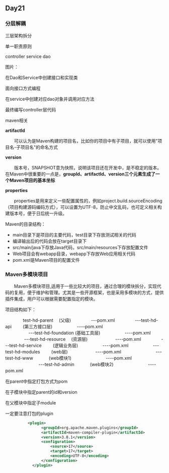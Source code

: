 ## Day21

### 分层解耦

三层架构拆分

单一职责原则

controller service dao

图片：

在Dao和Service中创建接口和实现类

面向接口方式编程

在service中创建对应dao对象并调用对应方法

最终编写controller层代码 



maven相关

**artifactId**

　　可以认为是Maven构建的项目名，比如你的项目中有子项目，就可以使用"项目名-子项目名"的命名方式

**version**

　　版本号，SNAPSHOT意为快照，说明该项目还在开发中，是不稳定的版本。在Maven中很重要的一点是，**groupId、artifactId、version三个元素生成了一个Maven项目的基本坐标**

**properties**

　　properties是用来定义一些配置属性的，例如project.build.sourceEncoding（项目构建源码编码方式），可以设置为UTF-8，防止中文乱码，也可定义相关构建版本号，便于日后统一升级。

Maven的目录结构：

- main目录下是项目的主要代码，test目录下存放测试相关的代码
- 编译输出后的代码会放在target目录下
- src/main/java下存放Java代码，src/main/resources下存放配置文件
- Web项目会有webapp目录，webapp下存放Web应用相关代码
- pom.xml是Maven项目的配置文件

### Maven多模块项目

　　Maven多模块项目,适用于一些比较大的项目，通过合理的模块拆分，实现代码的复用，便于维护和管理。尤其是一些开源框架，也是采用多模块的方式，提供插件集成，用户可以根据需要配置指定的模块。

项目结构如下：

 　　　　test-hd-parent 　(父级)
    　　　　 ---pom.xml
    　　　　 ---test-hd-api  　　  (第三方接口层)
       　　　　　 ----pom.xml   
  　　　　　 ---test-hd-foundation   (基础工具层)
       　　　　　 ----pom.xml
    　　　　 ---test-hd-resource　  (资源层) 
        　　　　　　----pom.xml
    　　　　 ---test-hd-service 　　  (逻辑业务层)
       　　　　　 ----pom.xml
  　　　　　  ---test-hd-modules 　　 (web层)
       　　　　　　----pom.xml
   　　　 　　 　　---test-hd-www  　 　　(web模块1)
         　　　　　 　　 ----pom.xml
   　　　 　　 　　---test-hd-admin 　  　　(web模块2)
         　　　　　 　　 ----pom.xml　　　　　

在parent中指定打包方式为pom

在子模块中指定parent的id和version

在父模块中指定子module

一定要注意打包的plugin

```xml
		  <plugin>
                <groupId>org.apache.maven.plugins</groupId>
                <artifactId>maven-compiler-plugin</artifactId>
                <version>3.8.1</version>
                <configuration>
                    <source>17</source>
                    <target>17</target>
                    <encoding>UTF-8</encoding>
                </configuration>
            </plugin>
```

